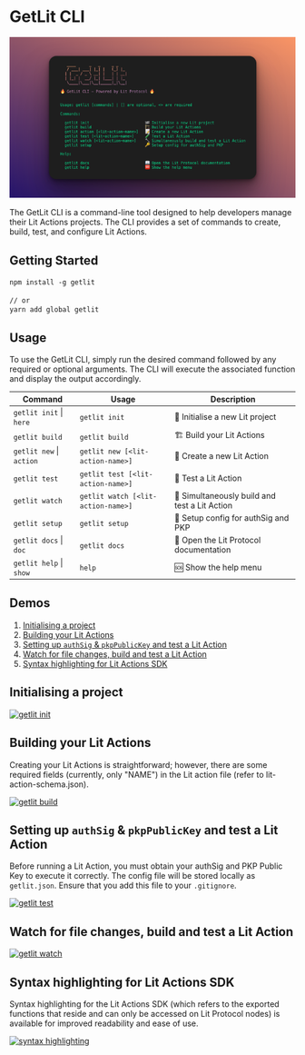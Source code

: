 # GetLit CLI

![](https://raw.githubusercontent.com/LIT-Protocol/getlit/main/banner.png)

The GetLit CLI is a command-line tool designed to help developers manage their Lit Actions projects. The CLI provides a set of commands to create, build, test, and configure Lit Actions.

## Getting Started

```
npm install -g getlit

// or
yarn add global getlit
```

## Usage

To use the GetLit CLI, simply run the desired command followed by any required or optional arguments. The CLI will execute the associated function and display the output accordingly.

| Command                  | Usage                               | Description                               |
| ------------------------ | ----------------------------------- | ----------------------------------------- |
| `getlit init` \| `here` | `getlit init`                       | 🏁 Initialise a new Lit project           |
| `getlit build`           | `getlit build`                      | 🏗  Build your Lit Actions                |
| `getlit new` \| `action` | `getlit new [<lit-action-name>]` | 📝 Create a new Lit Action                |
| `getlit test`            | `getlit test [<lit-action-name>]`   | 🧪 Test a Lit Action                      |
| `getlit watch`           | `getlit watch [<lit-action-name>]`  | 🔧 Simultaneously build and test a Lit Action |
| `getlit setup`           | `getlit setup`                      | 🔑 Setup config for authSig and PKP      |
| `getlit docs` \| `doc` | `getlit docs`                       | 📖 Open the Lit Protocol documentation   |
| `getlit help` \|  `show` | `help`    | 🆘 Show the help menu                     |

## Demos

1. [Initialising a project](#initialising-a-project)
2. [Building your Lit Actions](#building-your-lit-actions)
3. [Setting up `authSig` & `pkpPublicKey` and test a Lit Action](#setting-up-authsig--pkppublickey-and-test-a-lit-action)
4. [Watch for file changes, build and test a Lit Action](#watch-for-file-changes-build-and-test-a-lit-action)
5. [Syntax highlighting for Lit Actions SDK](#syntax-highlighting-for-lit-actions-sdk)


## Initialising a project

[![getlit init](https://img.youtube.com/vi/pObLTTb-mLE/0.jpg)](https://www.youtube.com/watch?v=pObLTTb-mLE)

## Building your Lit Actions

Creating your Lit Actions is straightforward; however, there are some required fields (currently, only "NAME") in the Lit action file (refer to lit-action-schema.json).

[![getlit build](https://img.youtube.com/vi/pwB3JcBqvHg/0.jpg)](https://www.youtube.com/watch?v=pwB3JcBqvHg)

## Setting up `authSig` & `pkpPublicKey` and test a Lit Action

Before running a Lit Action, you must obtain your authSig and PKP Public Key to execute it correctly. The config file will be stored locally as `getlit.json`. Ensure that you add this file to your `.gitignore`.

[![getlit test](https://img.youtube.com/vi/tZtXv0bzb10/0.jpg)](https://www.youtube.com/watch?v=tZtXv0bzb10)

## Watch for file changes, build and test a Lit Action

[![getlit watch](https://img.youtube.com/vi/ca1MiJACkTs/0.jpg)](https://www.youtube.com/watch?v=ca1MiJACkTs)

## Syntax highlighting for Lit Actions SDK 

Syntax highlighting for the Lit Actions SDK (which refers to the exported functions that reside and can only be accessed on Lit Protocol nodes) is available for improved readability and ease of use.

[![syntax highlighting](https://img.youtube.com/vi/597Vkak_bf4/0.jpg)](https://www.youtube.com/watch?v=597Vkak_bf4)